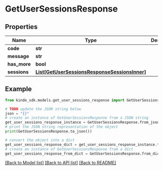 # GetUserSessionsResponse


## Properties

Name | Type | Description | Notes
------------ | ------------- | ------------- | -------------
**code** | **str** |  | [optional] 
**message** | **str** |  | [optional] 
**has_more** | **bool** |  | [optional] 
**sessions** | [**List[GetUserSessionsResponseSessionsInner]**](GetUserSessionsResponseSessionsInner.md) |  | [optional] 

## Example

```python
from kinde_sdk.models.get_user_sessions_response import GetUserSessionsResponse

# TODO update the JSON string below
json = "{}"
# create an instance of GetUserSessionsResponse from a JSON string
get_user_sessions_response_instance = GetUserSessionsResponse.from_json(json)
# print the JSON string representation of the object
print(GetUserSessionsResponse.to_json())

# convert the object into a dict
get_user_sessions_response_dict = get_user_sessions_response_instance.to_dict()
# create an instance of GetUserSessionsResponse from a dict
get_user_sessions_response_from_dict = GetUserSessionsResponse.from_dict(get_user_sessions_response_dict)
```
[[Back to Model list]](../README.md#documentation-for-models) [[Back to API list]](../README.md#documentation-for-api-endpoints) [[Back to README]](../README.md)


